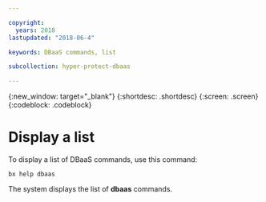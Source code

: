 ```yaml
---

copyright:
  years: 2018
lastupdated: "2018-06-4"

keywords: DBaaS commands, list

subcollection: hyper-protect-dbaas

---
```


{:new_window: target="_blank"}
{:shortdesc: .shortdesc}
{:screen: .screen}
{:codeblock: .codeblock}


# Display a list

To display a list of DBaaS commands, use this command:

<pre><code class="hljs">bx help dbaas</pre></code>

The system displays the list of **dbaas** commands.
